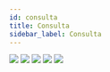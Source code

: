 ```yaml
---
id: consulta
title: Consulta
sidebar_label: Consulta
---
```


<img src="https://i.imgur.com/dDxR2WQ.png"/>

<img src="https://i.imgur.com/sXxlhMF.png"/>

<img src="https://i.imgur.com/GExgAoR.png"/>

<img src="https://i.imgur.com/2xk2RmZ.png"/>

<img src="https://i.imgur.com/FivbGpj.png"/>
